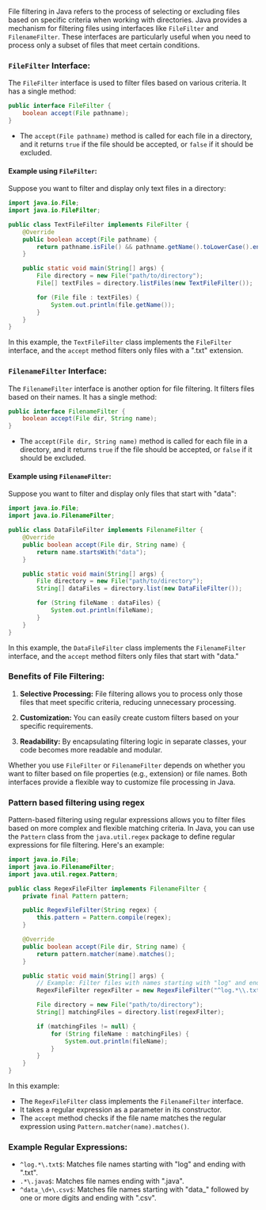 File filtering in Java refers to the process of selecting or excluding files based on specific criteria when working with directories. Java provides a mechanism for filtering files using interfaces like `FileFilter` and `FilenameFilter`. These interfaces are particularly useful when you need to process only a subset of files that meet certain conditions.

### `FileFilter` Interface:

The `FileFilter` interface is used to filter files based on various criteria. It has a single method:

```java
public interface FileFilter {
    boolean accept(File pathname);
}
```

- The `accept(File pathname)` method is called for each file in a directory, and it returns `true` if the file should be accepted, or `false` if it should be excluded.

#### Example using `FileFilter`:

Suppose you want to filter and display only text files in a directory:

```java
import java.io.File;
import java.io.FileFilter;

public class TextFileFilter implements FileFilter {
    @Override
    public boolean accept(File pathname) {
        return pathname.isFile() && pathname.getName().toLowerCase().endsWith(".txt");
    }

    public static void main(String[] args) {
        File directory = new File("path/to/directory");
        File[] textFiles = directory.listFiles(new TextFileFilter());

        for (File file : textFiles) {
            System.out.println(file.getName());
        }
    }
}
```

In this example, the `TextFileFilter` class implements the `FileFilter` interface, and the `accept` method filters only files with a ".txt" extension.

### `FilenameFilter` Interface:

The `FilenameFilter` interface is another option for file filtering. It filters files based on their names. It has a single method:

```java
public interface FilenameFilter {
    boolean accept(File dir, String name);
}
```

- The `accept(File dir, String name)` method is called for each file in a directory, and it returns `true` if the file should be accepted, or `false` if it should be excluded.

#### Example using `FilenameFilter`:

Suppose you want to filter and display only files that start with "data":

```java
import java.io.File;
import java.io.FilenameFilter;

public class DataFileFilter implements FilenameFilter {
    @Override
    public boolean accept(File dir, String name) {
        return name.startsWith("data");
    }

    public static void main(String[] args) {
        File directory = new File("path/to/directory");
        String[] dataFiles = directory.list(new DataFileFilter());

        for (String fileName : dataFiles) {
            System.out.println(fileName);
        }
    }
}
```

In this example, the `DataFileFilter` class implements the `FilenameFilter` interface, and the `accept` method filters only files that start with "data."

### Benefits of File Filtering:

1. **Selective Processing:** File filtering allows you to process only those files that meet specific criteria, reducing unnecessary processing.

2. **Customization:** You can easily create custom filters based on your specific requirements.

3. **Readability:** By encapsulating filtering logic in separate classes, your code becomes more readable and modular.

Whether you use `FileFilter` or `FilenameFilter` depends on whether you want to filter based on file properties (e.g., extension) or file names. Both interfaces provide a flexible way to customize file processing in Java.

### Pattern based filtering using regex
Pattern-based filtering using regular expressions allows you to filter files based on more complex and flexible matching criteria. In Java, you can use the `Pattern` class from the `java.util.regex` package to define regular expressions for file filtering. Here's an example:

```java
import java.io.File;
import java.io.FilenameFilter;
import java.util.regex.Pattern;

public class RegexFileFilter implements FilenameFilter {
    private final Pattern pattern;

    public RegexFileFilter(String regex) {
        this.pattern = Pattern.compile(regex);
    }

    @Override
    public boolean accept(File dir, String name) {
        return pattern.matcher(name).matches();
    }

    public static void main(String[] args) {
        // Example: Filter files with names starting with "log" and ending with ".txt"
        RegexFileFilter regexFilter = new RegexFileFilter("^log.*\\.txt$");

        File directory = new File("path/to/directory");
        String[] matchingFiles = directory.list(regexFilter);

        if (matchingFiles != null) {
            for (String fileName : matchingFiles) {
                System.out.println(fileName);
            }
        }
    }
}
```

In this example:

- The `RegexFileFilter` class implements the `FilenameFilter` interface.
- It takes a regular expression as a parameter in its constructor.
- The `accept` method checks if the file name matches the regular expression using `Pattern.matcher(name).matches()`.

### Example Regular Expressions:

- `^log.*\.txt$`: Matches file names starting with "log" and ending with ".txt".
- `.*\.java$`: Matches file names ending with ".java".
- `^data_\d+\.csv$`: Matches file names starting with "data_" followed by one or more digits and ending with ".csv".
